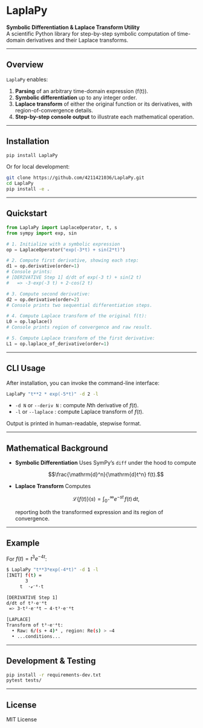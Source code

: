 # LaplaPy

**Symbolic Differentiation & Laplace Transform Utility**  
A scientific Python library for step-by-step symbolic computation of time-domain derivatives and their Laplace transforms.

---

## Overview

`LaplaPy` enables:

1. **Parsing** of an arbitrary time-domain expression \(f(t)\).  
2. **Symbolic differentiation** up to any integer order.  
3. **Laplace transform** of either the original function or its derivatives, with region-of-convergence details.  
4. **Step-by-step console output** to illustrate each mathematical operation.

---

## Installation

```bash
pip install LaplaPy
````

Or for local development:

```bash
git clone https://github.com/4211421036/LaplaPy.git
cd LaplaPy
pip install -e .
```

---

## Quickstart

```python
from LaplaPy import LaplaceOperator, t, s
from sympy import exp, sin

# 1. Initialize with a symbolic expression
op = LaplaceOperator("exp(-3*t) + sin(2*t)")

# 2. Compute first derivative, showing each step:
d1 = op.derivative(order=1)
# Console prints:
# [DERIVATIVE Step 1] d/dt of exp(-3 t) + sin(2 t)
#   => -3·exp(-3 t) + 2·cos(2 t)

# 3. Compute second derivative:
d2 = op.derivative(order=2)
# Console prints two sequential differentiation steps.

# 4. Compute Laplace transform of the original f(t):
L0 = op.laplace()
# Console prints region of convergence and raw result.

# 5. Compute Laplace transform of the first derivative:
L1 = op.laplace_of_derivative(order=1)
```

---

## CLI Usage

After installation, you can invoke the command-line interface:

```bash
LaplaPy "t**2 * exp(-5*t)" -d 2 -l
```

* `-d N` or `--deriv N` : compute $N$th derivative of $f(t)$.
* `-l` or `--laplace` : compute Laplace transform of $f(t)$.

Output is printed in human-readable, stepwise format.

---

## Mathematical Background

* **Symbolic Differentiation**
  Uses SymPy’s `diff` under the hood to compute

  $$\frac{\mathrm{d}^n}{\mathrm{d}t^n} f(t).$$

* **Laplace Transform**
  Computes

  $$\mathcal{L}\{f(t)\}(s) = \int_{0^-}^{\infty} e^{-s t}\,f(t)\,\mathrm{d}t,$$

  reporting both the transformed expression and its region of convergence.

---

## Example

For $f(t) = t^3 e^{-4t}$:

```bash
$ LaplaPy "t**3*exp(-4*t)" -d 1 -l
[INIT] f(t) =
       3
     t  ⋅ℯ⁻⁴⋅t

[DERIVATIVE Step 1]
d/dt of t³⋅e⁻⁴t
 => 3⋅t²⋅e⁻⁴t − 4⋅t³⋅e⁻⁴t

[LAPLACE]
Transform of t³⋅e⁻⁴t:
  • Raw: 6/(s + 4)⁴ , region: Re(s) > −4
  • ...conditions...
```

---

## Development & Testing

```bash
pip install -r requirements-dev.txt
pytest tests/
```

---

## License

MIT License
